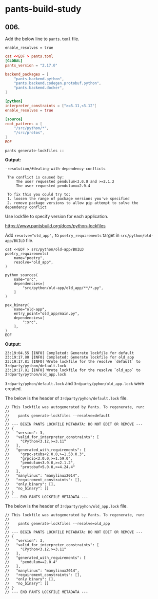# pants-build-study

## 006. 

Add the below line to `pants.toml` file.

```
enable_resolves = true
```

```toml
cat <<EOF > pants.toml
[GLOBAL]
pants_version = "2.17.0"

backend_packages = [
    "pants.backend.python",
    "pants.backend.codegen.protobuf.python",
    "pants.backend.docker",
]

[python]
interpreter_constraints = [">=3.11,<3.12"]
enable_resolves = true

[source]
root_patterns = [
    "/src/python/*",
    "/src/protos",
]
EOF
```

```
pants generate-lockfiles ::
```

**Output:**

```
-resolution/#dealing-with-dependency-conflicts
 
 The conflict is caused by:
     The user requested pendulum<3.0.0 and >=2.1.2
     The user requested pendulum==2.0.4
 
 To fix this you could try to:
 1. loosen the range of package versions you've specified
 2. remove package versions to allow pip attempt to solve the dependency conflict
```

Use lockfile to specify version for each application.

https://www.pantsbuild.org/docs/python-lockfiles

Add `resolve="old_app",` to `poetry_requirements` target in `src/python/old-app/BUILD` file.

```
cat <<EOF > src/python/old-app/BUILD
poetry_requirements(
    name="poetry",
    resolve="old_app",
)

python_sources(
    name="src",
    dependencies=[
        "src/python/old-app/old_app/**/*.py",
    ]
)

pex_binary(
    name="old-app",
    entry_point="old_app/main.py",
    dependencies=[
        ":src",
    ],
)
EOF
```

**Output:**
```
23:19:04.55 [INFO] Completed: Generate lockfile for default
23:19:17.80 [INFO] Completed: Generate lockfile for old_app
23:19:17.81 [INFO] Wrote lockfile for the resolve `default` to 3rdparty/python/default.lock
23:19:17.81 [INFO] Wrote lockfile for the resolve `old_app` to 3rdparty/python/old_app.lock
```

`3rdparty/pyhon/default.lock` and `3rdparty/pyhon/old_app.lock` were created.

The below is the header of `3rdparty/pyhon/default.lock` file.

```t
// This lockfile was autogenerated by Pants. To regenerate, run:
//
//    pants generate-lockfiles --resolve=default
//
// --- BEGIN PANTS LOCKFILE METADATA: DO NOT EDIT OR REMOVE ---
// {
//   "version": 3,
//   "valid_for_interpreter_constraints": [
//     "CPython<3.12,>=3.11"
//   ],
//   "generated_with_requirements": [
//     "grpc-stubs<2.0.0,>=1.53.0.3",
//     "grpcio<2.0.0,>=1.59.0",
//     "pendulum<3.0.0,>=2.1.2",
//     "protobuf<5.0.0,>=4.24.4"
//   ],
//   "manylinux": "manylinux2014",
//   "requirement_constraints": [],
//   "only_binary": [],
//   "no_binary": []
// }
// --- END PANTS LOCKFILE METADATA ---
```

The below is the header of `3rdparty/pyhon/old_app.lock` file.


```t
// This lockfile was autogenerated by Pants. To regenerate, run:
//
//    pants generate-lockfiles --resolve=old_app
//
// --- BEGIN PANTS LOCKFILE METADATA: DO NOT EDIT OR REMOVE ---
// {
//   "version": 3,
//   "valid_for_interpreter_constraints": [
//     "CPython<3.12,>=3.11"
//   ],
//   "generated_with_requirements": [
//     "pendulum==2.0.4"
//   ],
//   "manylinux": "manylinux2014",
//   "requirement_constraints": [],
//   "only_binary": [],
//   "no_binary": []
// }
// --- END PANTS LOCKFILE METADATA ---
```